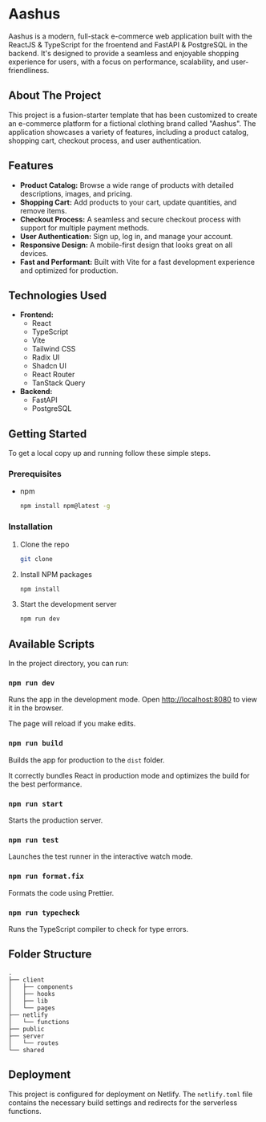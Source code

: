 
# Aashus

Aashus is a modern, full-stack e-commerce web application built with the ReactJS & TypeScript for the froentend and FastAPI & PostgreSQL in the backend. It's designed to provide a seamless and enjoyable shopping experience for users, with a focus on performance, scalability, and user-friendliness.

## About The Project

This project is a fusion-starter template that has been customized to create an e-commerce platform for a fictional clothing brand called "Aashus". The application showcases a variety of features, including a product catalog, shopping cart, checkout process, and user authentication.

## Features

*   **Product Catalog:** Browse a wide range of products with detailed descriptions, images, and pricing.
*   **Shopping Cart:** Add products to your cart, update quantities, and remove items.
*   **Checkout Process:** A seamless and secure checkout process with support for multiple payment methods.
*   **User Authentication:** Sign up, log in, and manage your account.
*   **Responsive Design:** A mobile-first design that looks great on all devices.
*   **Fast and Performant:** Built with Vite for a fast development experience and optimized for production.

## Technologies Used

*   **Frontend:**
    *   React
    *   TypeScript
    *   Vite
    *   Tailwind CSS
    *   Radix UI
    *   Shadcn UI
    *   React Router
    *   TanStack Query
*   **Backend:**
    *   FastAPI
    *   PostgreSQL


## Getting Started

To get a local copy up and running follow these simple steps.

### Prerequisites

*   npm
    ```sh
    npm install npm@latest -g
    ```

### Installation

1.  Clone the repo
    ```sh
    git clone
    ```
2.  Install NPM packages
    ```sh
    npm install
    ```
3.  Start the development server
    ```sh
    npm run dev
    ```

## Available Scripts

In the project directory, you can run:

### `npm run dev`

Runs the app in the development mode. Open [http://localhost:8080](http://localhost:8080) to view it in the browser.

The page will reload if you make edits.

### `npm run build`

Builds the app for production to the `dist` folder.

It correctly bundles React in production mode and optimizes the build for the best performance.

### `npm run start`

Starts the production server.

### `npm run test`

Launches the test runner in the interactive watch mode.

### `npm run format.fix`

Formats the code using Prettier.

### `npm run typecheck`

Runs the TypeScript compiler to check for type errors.

## Folder Structure

```
.
├── client
│   ├── components
│   ├── hooks
│   ├── lib
│   └── pages
├── netlify
│   └── functions
├── public
├── server
│   └── routes
└── shared
```

## Deployment

This project is configured for deployment on Netlify. The `netlify.toml` file contains the necessary build settings and redirects for the serverless functions.
